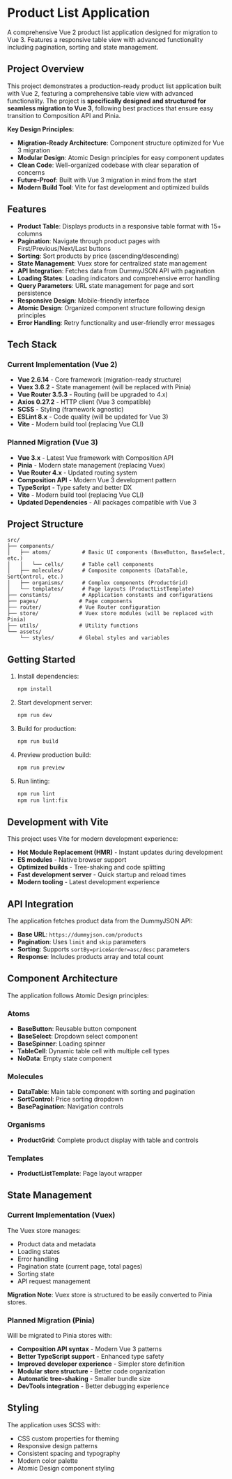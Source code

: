 # Product List Application

A comprehensive Vue 2 product list application designed for migration to Vue 3. Features a responsive table view with advanced functionality including pagination, sorting and state management.

## Project Overview

This project demonstrates a production-ready product list application built with Vue 2, featuring a comprehensive table view with advanced functionality. The project is **specifically designed and structured for seamless migration to Vue 3**, following best practices that ensure easy transition to Composition API and Pinia.

**Key Design Principles:**
- **Migration-Ready Architecture**: Component structure optimized for Vue 3 migration
- **Modular Design**: Atomic Design principles for easy component updates
- **Clean Code**: Well-organized codebase with clear separation of concerns
- **Future-Proof**: Built with Vue 3 migration in mind from the start
- **Modern Build Tool**: Vite for fast development and optimized builds

## Features

- **Product Table**: Displays products in a responsive table format with 15+ columns
- **Pagination**: Navigate through product pages with First/Previous/Next/Last buttons
- **Sorting**: Sort products by price (ascending/descending)
- **State Management**: Vuex store for centralized state management
- **API Integration**: Fetches data from DummyJSON API with pagination
- **Loading States**: Loading indicators and comprehensive error handling
- **Query Parameters**: URL state management for page and sort persistence
- **Responsive Design**: Mobile-friendly interface
- **Atomic Design**: Organized component structure following design principles
- **Error Handling**: Retry functionality and user-friendly error messages

## Tech Stack

### Current Implementation (Vue 2)
- **Vue 2.6.14** - Core framework (migration-ready structure)
- **Vuex 3.6.2** - State management (will be replaced with Pinia)
- **Vue Router 3.5.3** - Routing (will be upgraded to 4.x)
- **Axios 0.27.2** - HTTP client (Vue 3 compatible)
- **SCSS** - Styling (framework agnostic)
- **ESLint 8.x** - Code quality (will be updated for Vue 3)
- **Vite** - Modern build tool (replacing Vue CLI)

### Planned Migration (Vue 3)
- **Vue 3.x** - Latest Vue framework with Composition API
- **Pinia** - Modern state management (replacing Vuex)
- **Vue Router 4.x** - Updated routing system
- **Composition API** - Modern Vue 3 development pattern
- **TypeScript** - Type safety and better DX
- **Vite** - Modern build tool (replacing Vue CLI)
- **Updated Dependencies** - All packages compatible with Vue 3

## Project Structure

```
src/
├── components/
│   ├── atoms/          # Basic UI components (BaseButton, BaseSelect, etc.)
│   │   └── cells/      # Table cell components
│   ├── molecules/      # Composite components (DataTable, SortControl, etc.)
│   ├── organisms/      # Complex components (ProductGrid)
│   └── templates/      # Page layouts (ProductListTemplate)
├── constants/          # Application constants and configurations
├── pages/             # Page components
├── router/            # Vue Router configuration
├── store/             # Vuex store modules (will be replaced with Pinia)
├── utils/             # Utility functions
└── assets/
    └── styles/        # Global styles and variables
```

## Getting Started

1. Install dependencies:
   ```bash
   npm install
   ```

2. Start development server:
   ```bash
   npm run dev
   ```

3. Build for production:
   ```bash
   npm run build
   ```

4. Preview production build:
   ```bash
   npm run preview
   ```

5. Run linting:
   ```bash
   npm run lint
   npm run lint:fix
   ```

## Development with Vite

This project uses Vite for modern development experience:
- **Hot Module Replacement (HMR)** - Instant updates during development
- **ES modules** - Native browser support
- **Optimized builds** - Tree-shaking and code splitting
- **Fast development server** - Quick startup and reload times
- **Modern tooling** - Latest development experience

## API Integration

The application fetches product data from the DummyJSON API:
- **Base URL**: `https://dummyjson.com/products`
- **Pagination**: Uses `limit` and `skip` parameters
- **Sorting**: Supports `sortBy=price&order=asc/desc` parameters
- **Response**: Includes products array and total count

## Component Architecture

The application follows Atomic Design principles:

### Atoms
- **BaseButton**: Reusable button component
- **BaseSelect**: Dropdown select component
- **BaseSpinner**: Loading spinner
- **TableCell**: Dynamic table cell with multiple cell types
- **NoData**: Empty state component

### Molecules
- **DataTable**: Main table component with sorting and pagination
- **SortControl**: Price sorting dropdown
- **BasePagination**: Navigation controls

### Organisms
- **ProductGrid**: Complete product display with table and controls

### Templates
- **ProductListTemplate**: Page layout wrapper

## State Management

### Current Implementation (Vuex)
The Vuex store manages:
- Product data and metadata
- Loading states
- Error handling
- Pagination state (current page, total pages)
- Sorting state
- API request management

**Migration Note**: Vuex store is structured to be easily converted to Pinia stores.

### Planned Migration (Pinia)
Will be migrated to Pinia stores with:
- **Composition API syntax** - Modern Vue 3 patterns
- **Better TypeScript support** - Enhanced type safety
- **Improved developer experience** - Simpler store definition
- **Modular store structure** - Better code organization
- **Automatic tree-shaking** - Smaller bundle size
- **DevTools integration** - Better debugging experience

## Styling

The application uses SCSS with:
- CSS custom properties for theming
- Responsive design patterns
- Consistent spacing and typography
- Modern color palette
- Atomic Design component styling
